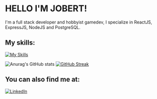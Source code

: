 # HELLO I'M JOBERT!
I'm a full stack developer and hobbyist gamedev, I specialize in ReactJS, ExpressJS, NodeJS and PostgreSQL.

## My skills:
[![My Skills](https://skillicons.dev/icons?i=html,css,js,typescript,react,tailwind,nodejs,express,next,postgresql,figma,godot)](https://skillicons.dev) 


![Anurag's GitHub stats](https://github-readme-stats.vercel.app/api?username=JobertDev27&show_icons=true&theme=tokyonight) [![GitHub Streak](https://streak-stats.demolab.com?user=JobertDev27&theme=tokyonight)](https://git.io/streak-stats)


## You can also find me at:
<a href="https://www.linkedin.com/in/jobert-poylan-jr-78b46634a/" target="_blank"><img src="https://img.shields.io/badge/LinkedIn-%230077B5.svg?&style=flat-square&logo=linkedin&logoColor=white" alt="LinkedIn"></a>

